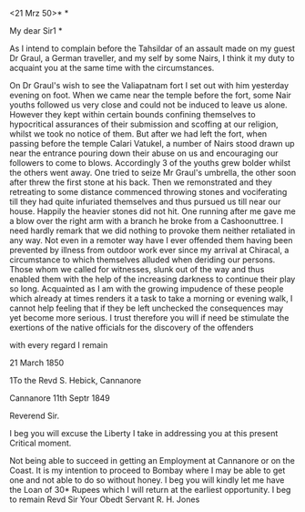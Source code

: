  <21 Mrz 50>*
 <Friday>*

My dear Sir1 <Chatfield>*

As I intend to complain before the Tahsildar of an assault made on my guest Dr Graul, a German traveller, and my self by some Nairs, I think it my duty to acquaint you at the same time with the circumstances.

On Dr Graul's wish to see the Valiapatnam fort I set out with him yesterday evening on foot. When we came near the temple before the fort, some Nair youths followed us very close and could not be induced to leave us alone. However they kept within certain bounds confining themselves to hypocritical assurances of their submission and scoffing at our religion, whilst we took no notice of them. But after we had left the fort, when passing before the temple Calari Vatukel, a number of Nairs stood drawn up near the entrance pouring down their abuse on us and encouraging our followers to come to blows. Accordingly 3 of the youths grew bolder whilst the others went away. One tried to seize Mr Graul's umbrella, the other soon after threw the first stone at his back. Then we remonstrated and they retreating to some distance commenced throwing stones and vociferating till they had quite infuriated themselves and thus pursued us till near our house. Happily the heavier stones did not hit. One running after me gave me a blow over the right arm with a branch he broke from a Cashoonuttree. I need hardly remark that we did nothing to provoke them neither retaliated in any way. Not even in a remoter way have I ever offended them having been prevented by illness from outdoor work ever since my arrival at Chiracal, a circumstance to which themselves alluded when deriding our persons. Those whom we called for witnesses, slunk out of the way and thus enabled them with the help of the increasing darkness to continue their play so long. 
Acquainted as I am with the growing impudence of these people which already at times renders it a task to take a morning or evening walk, I cannot help feeling that if they be left unchecked the consequences may yet become more serious. I trust therefore you will if need be stimulate the exertions of the native officials for the discovery of the offenders

 with every regard I remain

21 March 1850




1To the Revd S. Hebick, Cannanore

 Cannanore 11th Septr 1849

Reverend Sir.

I beg you will excuse the Liberty I take in addressing you at this present Critical moment.

Not being able to succeed in getting an Employment at Cannanore or on the Coast. It is my intention to proceed to Bombay where I may be able to get one and not able to do so without honey. I beg you will kindly let me have the Loan of 30* Rupees which I will return at the earliest opportunity. 
 I beg to remain
 Revd Sir
 Your Obedt Servant
 R. H. Jones


